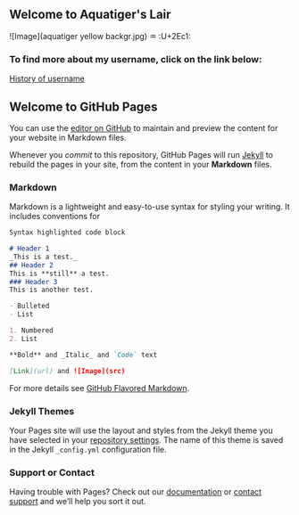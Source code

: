 ## Welcome to Aquatiger's Lair
![Image](aquatiger yellow backgr.jpg)
:aquarius: :U+2Ec1:

### To find more about my username, click on the link below:
[History of username](https://github.com/aquatiger/aquatiger.github.io/blob/master/history%20of%20username)

## Welcome to GitHub Pages

You can use the [editor on GitHub](https://github.com/aquatiger/aquatiger.github.io/edit/master/README.md) to maintain and preview the content for your website in Markdown files.

Whenever you *commit* to this repository, GitHub Pages will run [Jekyll](https://jekyllrb.com/) to rebuild the pages in your site, from the content in your __Markdown__ files.

### Markdown

Markdown is a lightweight and easy-to-use syntax for styling your writing. It includes conventions for

```markdown
Syntax highlighted code block

# Header 1
_This is a test._
## Header 2
This is **still** a test.
### Header 3
This is another test.

- Bulleted
- List

1. Numbered
2. List

**Bold** and _Italic_ and `Code` text

[Link](url) and ![Image](src)
```

For more details see [GitHub Flavored Markdown](https://guides.github.com/features/mastering-markdown/).

### Jekyll Themes

Your Pages site will use the layout and styles from the Jekyll theme you have selected in your [repository settings](https://github.com/aquatiger/aquatiger.github.io/settings). The name of this theme is saved in the Jekyll `_config.yml` configuration file.

### Support or Contact

Having trouble with Pages? Check out our [documentation](https://help.github.com/categories/github-pages-basics/) or [contact support](https://github.com/contact) and we’ll help you sort it out.
